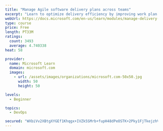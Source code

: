 ```yaml
---
title: "Manage Agile software delivery plans across teams"
excerpt: "Learn to optimize delivery efficiency by improving work plan visibility across teams."
webUrl: https://docs.microsoft.com/en-us/learn/modules/manage-delivery-plans/
type: course
price: Free
length: PT33M
ratings:
  count: 3493
  average: 4.740338
heat: 58

provider:
  name: Microsoft Learn
  domain: microsoft.com
  images:
    - url: /assets/images/organizations/microsoft.com-50x50.jpg
      width: 50
      height: 50

levels:
  - Beginner

topics:
  - DevOps

secured: "WXbiVv2XBtgXYGEf1Khqgx+IVZk5SMrb+fupH48dPeOSTK+2Pky1FjTkejzhVL69OjV+QcWADyRtXxtoAcDdZQlU3t5TDvbezTCFRwT5cF0NB9DaqeT7QPLnpnc6sUMp4NUUoZQF0JoViuvJhPA6zPECoTJ6w/qCn9s9/yS2gfqygbCyCnpNz3DHUJhEkhH+4xyygFr1P2REtiSMew9GfA5j4a8cc+Hp4YcMnuHZzuURCorrcsmnsWunrM5doudc0u5pIF9EghLCzzkMSb78NVk31va56zEF/7/shGE4i4H1fplkbhfJt0PqXbVOzZpW1AHLumR29xqHZdIqHOETi7efxw+6W+wM5D2HjXkvBnrry6Q3KOPgpYLHr/tBw3MCFA3gTpJIKTE6pIsnepw/CBTNZ1uKWA0aneEUauZkvws=;35y79WM1vEUgmAbKeD9fxQ=="
---
```


